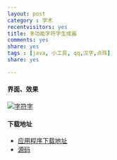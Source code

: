 ```yaml
---
layout: post 
category : 学术
recentvisitors: yes
title: 多功能字符字生成器
comments: yes
share: yes
tags : [java, 小工具, qq,汉字,点阵] 
share: yes

---
```


#### 界面、效果

<a class="fancybox" rel="gallary1" href="https://2s66lw.blu.livefilestore.com/y2pC_KidzYl4FgBr3CqL2hf96OJMtfB_QvzYvMycDKbzlTTtOteoD5aidEYVbSWhJ1f40IMzQR_GUbj1npwdhxPclTW9-PG88QitkCLqy4AyNM/zfz.png" title="字符字"><img src="https://2s66lw.blu.livefilestore.com/y2pC_KidzYl4FgBr3CqL2hf96OJMtfB_QvzYvMycDKbzlTTtOteoD5aidEYVbSWhJ1f40IMzQR_GUbj1npwdhxPclTW9-PG88QitkCLqy4AyNM/zfz.png" alt="字符字"/></a>

#### 下载地址

* [应用程序下载地址](http://ishare.iask.sina.com.cn/f/15806610.html)
* [源码](http://code.yanshuo.name/ccmt)

